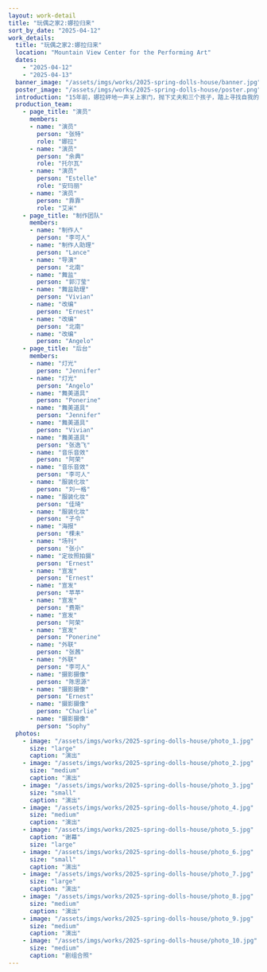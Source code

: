 ```yaml
---
layout: work-detail
title: "玩偶之家2:娜拉归来"
sort_by_date: "2025-04-12"
work_details:
  title: "玩偶之家2:娜拉归来"
  location: "Mountain View Center for the Performing Art"
  dates:
    - "2025-04-12"
    - "2025-04-13"
  banner_image: "/assets/imgs/works/2025-spring-dolls-house/banner.jpg"
  poster_image: "/assets/imgs/works/2025-spring-dolls-house/poster.png"
  introduction: "15年前，娜拉砰地一声关上家门，抛下丈夫和三个孩子，踏上寻找自我的旅程。要说离开的原因，或许是她意识到丈夫无法真正的看见她，又或许是'全职主妇'的角色令她感到窒息。她说不清，只知道心底有一个声音越来越大，这个声音要她离开。<br/><br/>15年后的今天，娜拉已然成为了一个完全不同的人：她富足自由，快乐潇洒，作为家庭主妇'提线玩偶'般的日子恍若隔世。这是一种19世纪的女人不敢想象的生活。可她突然回来了。这次回归，无疑意味着面对一个又一个没有处理完成的心结，与一场又一场艰难的对话：与丈夫，与女儿，与见证了所有过去的保姆。她没有理由回来，除非她身上的提线并没完全剪断......<br/><br/>这个故事描述了一个女性在追求自我独立15年后重新面对家庭的复杂情感故事。"
  production_team:
    - page_title: "演员"
      members:
      - name: "演员"
        person: "张特"
        role: "娜拉"
      - name: "演员"
        person: "余典"
        role: "托尔瓦"
      - name: "演员"
        person: "Estelle"
        role: "安玛丽"
      - name: "演员"
        person: "靠靠"
        role: "艾米"
    - page_title: "制作团队"
      members:
      - name: "制作人"
        person: "李可人"
      - name: "制作人助理"
        person: "Lance"
      - name: "导演"
        person: "北南"
      - name: "舞监"
        person: "郭汀莹"
      - name: "舞监助理"
        person: "Vivian"
      - name: "改编"
        person: "Ernest"
      - name: "改编"
        person: "北南"
      - name: "改编"
        person: "Angelo"
    - page_title: "后台"
      members:
      - name: "灯光"
        person: "Jennifer"
      - name: "灯光"
        person: "Angelo"
      - name: "舞美道具"
        person: "Ponerine"
      - name: "舞美道具"
        person: "Jennifer"
      - name: "舞美道具"
        person: "Vivian"
      - name: "舞美道具"
        person: "张逸飞"
      - name: "音乐音效"
        person: "阿荣"
      - name: "音乐音效"
        person: "李可人"
      - name: "服装化妆"
        person: "刘一格"
      - name: "服装化妆"
        person: "佳琦"
      - name: "服装化妆"
        person: "子令"
      - name: "海报"
        person: "棵未"
      - name: "场刊"
        person: "张小"
      - name: "定妆照拍摄"
        person: "Ernest"
      - name: "宣发"
        person: "Ernest"
      - name: "宣发"
        person: "苹苹"
      - name: "宣发"
        person: "费斯"
      - name: "宣发"
        person: "阿荣"
      - name: "宣发"
        person: "Ponerine"
      - name: "外联"
        person: "张茜"
      - name: "外联"
        person: "李可人"
      - name: "摄影摄像"
        person: "陈思源"
      - name: "摄影摄像"
        person: "Ernest"
      - name: "摄影摄像"
        person: "Charlie"
      - name: "摄影摄像"
        person: "Sophy"
  photos:
    - image: "/assets/imgs/works/2025-spring-dolls-house/photo_1.jpg"
      size: "large"
      caption: "演出"
    - image: "/assets/imgs/works/2025-spring-dolls-house/photo_2.jpg"
      size: "medium"
      caption: "演出"
    - image: "/assets/imgs/works/2025-spring-dolls-house/photo_3.jpg"
      size: "small"
      caption: "演出"
    - image: "/assets/imgs/works/2025-spring-dolls-house/photo_4.jpg"
      size: "medium"
      caption: "演出"
    - image: "/assets/imgs/works/2025-spring-dolls-house/photo_5.jpg"
      caption: "谢幕"
      size: "large"
    - image: "/assets/imgs/works/2025-spring-dolls-house/photo_6.jpg"
      size: "small"
      caption: "演出"
    - image: "/assets/imgs/works/2025-spring-dolls-house/photo_7.jpg"
      size: "large"
      caption: "演出"
    - image: "/assets/imgs/works/2025-spring-dolls-house/photo_8.jpg"
      size: "medium"
      caption: "演出"
    - image: "/assets/imgs/works/2025-spring-dolls-house/photo_9.jpg"
      size: "medium"
      caption: "演出"
    - image: "/assets/imgs/works/2025-spring-dolls-house/photo_10.jpg"
      size: "medium"
      caption: "剧组合照"
---
```

